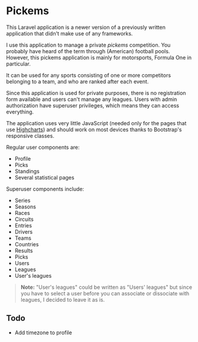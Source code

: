 # Pickems

This Laravel application is a newer version of a previously written application
that didn't make use of any frameworks.

I use this application to manage a private *pickems* competition. You probably
have heard of the term through (American) football pools. However, this pickems
application is mainly for motorsports, Formula One in particular.

It can be used for any sports consisting of one or more competitors belonging to
a team, and who are ranked after each event.

Since this application is used for private purposes, there is no registration
form available and users can't manage any leagues. Users with admin authorization
have superuser privileges, which means they can access everything.

The application uses very little JavaScript (needed only for the pages that use
[Highcharts](https://www.highcharts.com/)) and should work on most devices thanks
to Bootstrap's responsive classes.

Regular user components are:

* Profile
* Picks
* Standings
* Several statistical pages

Superuser components include:

* Series
* Seasons
* Races
* Circuits
* Entries
* Drivers
* Teams
* Countries
* Results
* Picks
* Users
* Leagues
* User's leagues

> **Note:** "User's leagues" could be written as "Users' leagues" but since you
> have to select a user before you can associate or dissociate with leagues,
> I decided to leave it as is.

## Todo

* Add timezone to profile

